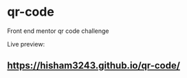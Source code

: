 # qr-code
Front end mentor qr code challenge

Live preview:
## https://hisham3243.github.io/qr-code/
